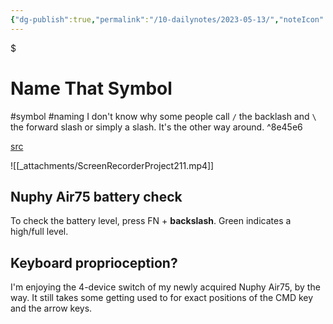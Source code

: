 ```yaml
---
{"dg-publish":true,"permalink":"/10-dailynotes/2023-05-13/","noteIcon":"2","created":"","updated":""}
---
```




<div class="transclusion internal-embed is-loaded"><div class="markdown-embed">

$<div class="markdown-embed-title">

# Name That Symbol

</div>


#symbol
#naming
I don't know why some people call `/` the backlash and `\` the forward slash or simply a slash. It's the other way around. ^8e45e6

[src](https://youtu.be/ccXkhFufQfw?t=225)

![[_attachments/ScreenRecorderProject211.mp4]]

## Nuphy Air75 battery check

To check the battery level, press FN + **backslash**. Green indicates a high/full level.


</div></div>


## Keyboard proprioception?

I'm enjoying the 4-device switch of my newly acquired Nuphy Air75, by the way. It still takes some getting used to for exact positions of the CMD key and the arrow keys.
